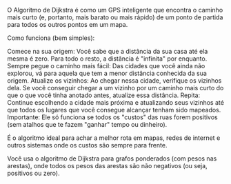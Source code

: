 O Algoritmo de Dijkstra é como um GPS inteligente que encontra o caminho mais curto (e, portanto, mais barato ou mais rápido) de um ponto de partida para todos os outros pontos em um mapa.

Como funciona (bem simples):

Comece na sua origem: Você sabe que a distância da sua casa até ela mesma é zero. Para todo o resto, a distância é "infinita" por enquanto.
Sempre pegue o caminho mais fácil: Das cidades que você ainda não explorou, vá para aquela que tem a menor distância conhecida da sua origem.
Atualize os vizinhos: Ao chegar nessa cidade, verifique os vizinhos dela. Se você conseguir chegar a um vizinho por um caminho mais curto do que o que você tinha anotado antes, atualize essa distância.
Repita: Continue escolhendo a cidade mais próxima e atualizando seus vizinhos até que todos os lugares que você consegue alcançar tenham sido mapeados.
Importante: Ele só funciona se todos os "custos" das ruas forem positivos (sem atalhos que te fazem "ganhar" tempo ou dinheiro).

É o algoritmo ideal para achar a melhor rota em mapas, redes de internet e outros sistemas onde os custos são sempre para frente.

Você usa o algoritmo de Dijkstra para grafos ponderados (com pesos nas arestas), onde todos os pesos das arestas são não negativos (ou seja, positivos ou zero).